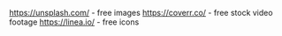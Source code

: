 https://unsplash.com/ - free images
https://coverr.co/ - free stock video footage
https://linea.io/ - free icons